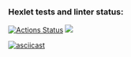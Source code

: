 ### Hexlet tests and linter status:
[![Actions Status](https://github.com/roza-ts/python-project-49/actions/workflows/hexlet-check.yml/badge.svg)](https://github.com/roza-ts/python-project-49/actions)
<a href="https://codeclimate.com/github/roza-ts/python-project-49/maintainability"><img src="https://api.codeclimate.com/v1/badges/c1ab604d790f810019cb/maintainability" /></a>

[![asciicast](https://asciinema.org/a/BTtFP4FIBnaDwg683VnB1aRzC.svg)](https://asciinema.org/a/BTtFP4FIBnaDwg683VnB1aRzC)
